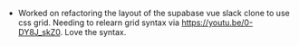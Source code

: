 ---
---

- Worked on refactoring the layout of the supabase vue slack clone to use css grid. Needing to relearn grid syntax via https://youtu.be/0-DY8J_skZ0. Love the syntax.
